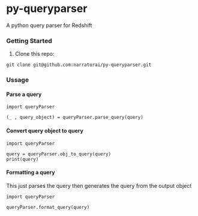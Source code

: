 # py-queryparser
A python query parser for Redshift 


### Getting Started

1. Clone this repo:

```
git clone git@github.com:narratorai/py-queryparser.git
```


### Ussage

#### Parse a query 

```
import queryParser

(_ , query_object) = queryParser.parse_query(query)
```


#### Convert query object to query 

```
import queryParser

query = queryParser.obj_to_query(query)
print(query)
```


#### Formatting a query
This just parses the query then generates the query from the output object

```
import queryParser

queryParser.format_query(query)
```

